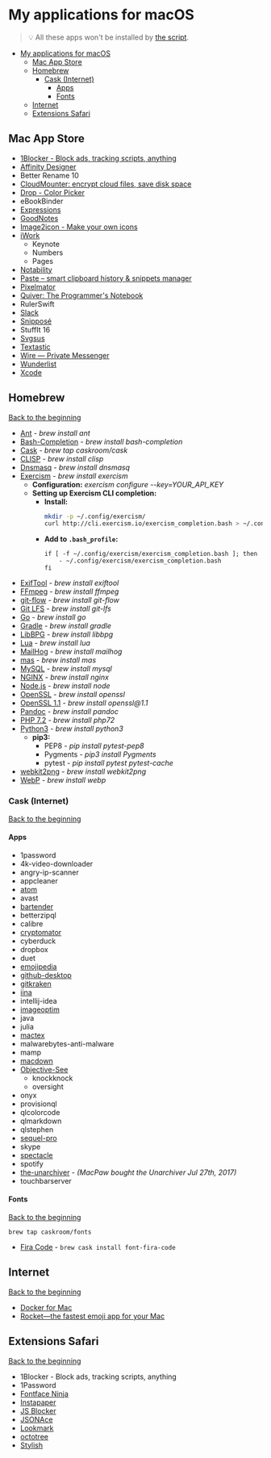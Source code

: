 # My applications for macOS
> 💡 All these apps won't be installed by [the script](../installation%20script/post_install.sh).

<!-- TOC START min:1 max:4 link:true update:true -->
- [My applications for macOS](#my-applications-for-macos)
  - [Mac App Store](#mac-app-store)
  - [Homebrew](#homebrew)
    - [Cask (Internet)](#cask-internet)
      - [Apps](#apps)
      - [Fonts](#fonts)
  - [Internet](#internet)
  - [Extensions Safari](#extensions-safari)

<!-- TOC END -->

## Mac App Store

- [1Blocker - Block ads, tracking scripts, anything](https://1blocker.com)
- [Affinity Designer](https://affinity.serif.com/en-gb/designer/)
- Better Rename 10
- [CloudMounter: encrypt cloud files, save disk space](https://mac.eltima.com/mount-cloud-drive.html)
- [Drop - Color Picker](http://dropcolorpicker.com)
- eBookBinder
- [Expressions](http://www.apptorium.com/products/expressions)
- [GoodNotes](http://www.goodnotesapp.com)
- [Image2icon - Make your own icons](http://www.img2icnsapp.com)
- [iWork](https://www.apple.com/iwork/)
    - Keynote
    - Numbers
    - Pages
- [Notability](http://gingerlabs.com)
- [Paste – smart clipboard history & snippets manager](http://pasteapp.me)
- [Pixelmator](http://www.pixelmator.com/mac/)
- [Quiver: The Programmer's Notebook](http://happenapps.com)
- RulerSwift
- [Slack](https://slack.com)
- [Snipposé](http://www.samuelwford.com/snippose)
- StuffIt 16
- [Svgsus](http://www.svgs.us)
- [Textastic](https://www.textasticapp.com/mac.html)
- [Wire — Private Messenger](https://wire.com/en/)
- [Wunderlist](https://www.wunderlist.com)
- [Xcode](https://developer.apple.com/xcode/)

## Homebrew
[Back to the beginning](#my-applications-for-macos)

- [Ant](https://ant.apache.org) - _brew install ant_
    <!-- > Apache Ant is a Java library and command-line tool whose mission is to drive processes described in build files as targets and extension points dependent upon each other. -->
- [Bash-Completion](https://github.com/scop/bash-completion) - _brew install bash-completion_
    <!-- > Programmable completion functions for bash -->
- [Cask](https://caskroom.github.io) - _brew tap caskroom/cask_
    <!-- > Homebrew-Cask extends Homebrew and brings its elegance, simplicity, and speed to macOS applications and large binaries alike. -->
- [CLISP](http://clisp.org) - _brew install clisp_
    <!-- > This is GNU CLISP - an ANSI Common Lisp Implementation -->
- [Dnsmasq](http://www.thekelleys.org.uk/dnsmasq/doc.html) - _brew install dnsmasq_
    <!-- > Dnsmasq provides network infrastructure for small networks: DNS, DHCP, router advertisement and network boot. It is designed to be lightweight and have a small footprint, suitable for resource constrained routers and firewalls. -->
- [Exercism](http://exercism.io) - _brew install exercism_
    <!-- > Level up your programming skills -->
    - **Configuration:** _exercism configure --key=YOUR_API_KEY_
    - **Setting up Exercism CLI completion:**
        - **Install:**
            ```bash
            mkdir -p ~/.config/exercism/
            curl http://cli.exercism.io/exercism_completion.bash > ~/.config/exercism/exercism_completion.bash
            ```
        - **Add to ```.bash_profile```:**
            ```
            if [ -f ~/.config/exercism/exercism_completion.bash ]; then
                - ~/.config/exercism/exercism_completion.bash
            fi
            ```
- [ExifTool](http://owl.phy.queensu.ca/~phil/exiftool/) - _brew install exiftool_
    <!-- > Read, Write and Edit Meta Information! -->
- [FFmpeg](https://www.ffmpeg.org) - _brew install ffmpeg_
    <!-- > FFmpeg is the leading multimedia framework, able to decode, encode, transcode, mux, demux, stream, filter and play pretty much anything that humans and machines have created. -->
- [git-flow](https://github.com/nvie/gitflow) - _brew install git-flow_
    <!-- > A collection of Git extensions to provide high-level repository operations for Vincent Driessen's branching model. -->
- [Git LFS](https://git-lfs.github.com) - _brew install git-lfs_
    <!-- > An open source Git extension for versioning large files -->
- [Go](https://golang.org/) - _brew install go_
    <!-- > Go is an open source programming language that makes it easy to build simple, reliable, and efficient software. -->
- [Gradle](https://www.gradle.org/) - _brew install gradle_
    <!-- > Gradle is an open source build automation system that builds upon the concepts of Apache Ant and Apache Maven and introduces a Groovy-based domain-specific language (DSL) instead of the XML form used by Apache Maven for declaring the project configuration. -->
- [LibBPG](https://bellard.org/bpg/) - _brew install libbpg_
    <!-- > BPG (Better Portable Graphics) is a new image format. -->
- [Lua](http://www.lua.org) - _brew install lua_
    <!-- > Lua is a powerful, efficient, lightweight, embeddable scripting language. -->
- [MailHog](https://github.com/mailhog/MailHog) - _brew install mailhog_
    <!-- > Web and API based SMTP testing -->
- [mas](https://github.com/mas-cli/mas) - _brew install mas_
    <!-- > Mac App Store command line interface -->
- [MySQL](https://www.mysql.com) - _brew install mysql_
    <!-- > MySQL is an open-source relational database management system (RDBMS). -->
- [NGINX](https://nginx.org/) - _brew install nginx_
    <!-- > NGINX is a web server which can also be used as a reverse proxy, load balancer and HTTP cache. -->
- [Node.js](https://nodejs.org) - _brew install node_
    <!-- > Node.js® is a JavaScript runtime built on Chrome's V8 JavaScript engine. Node.js uses an event-driven, non-blocking I/O model that makes it lightweight and efficient. -->
- [OpenSSL](https://openssl.org/) - _brew install openssl_
    <!-- > OpenSSL is a software library for applications that secure communications over computer networks against eavesdropping or need to identify the party at the other end. -->
- [OpenSSL 1.1](https://openssl.org/) - _brew install openssl@1.1_
    <!-- > Last version of OpenSSL. -->
- [Pandoc](http://pandoc.org) - _brew install pandoc_
    <!-- > If you need to convert files from one markup format into another, pandoc is your swiss-army knife. -->
- [PHP 7.2](https://secure.php.net) - _brew install php72_
    <!-- > Last version of PHP, a server-side scripting language designed primarily for web development but also used as a general-purpose programming language. -->
- [Python3](https://www.python.org) - _brew install python3_
    <!-- > Python is a programming language that lets you work quickly and integrate systems more effectively. -->
    - **pip3:**
        - PEP8 - _pip install pytest-pep8_
            <!-- > PEP8 is the Style Guide for Python Code. -->
        - Pygments - _pip3 install Pygments_
            <!-- > Pygments is a syntax highlighting package written in Python. -->
        - pytest - _pip install pytest pytest-cache_
            <!-- > A testing tool that will give you more flexibility over running your unit tests. -->
- [webkit2png](http://www.paulhammond.org/webkit2png/) - _brew install webkit2png_
    <!-- > webkit2png is a command line tool that creates screenshots of webpages -->
- [WebP](https://developers.google.com/speed/webp/) - _brew install webp_
    <!-- > WebP is an image format employing both lossy and lossless compression. It is currently developed by Google, based on technology acquired with the purchase of On2 Technologies. -->

### Cask (Internet)
[Back to the beginning](#my-applications-for-macos)

#### Apps

- 1password
- 4k-video-downloader
- angry-ip-scanner
- appcleaner
- [atom](https://atom.io)
- avast
- [bartender](https://www.macbartender.com)<!-- - [beardedspice](https://beardedspice.github.io) -->
- betterzipql
- calibre
- [cryptomator](https://cryptomator.org)
- cyberduck
- dropbox
- duet
- [emojipedia](https://github.com/gingerbeardman/Emojipedia)
- [github-desktop](http://desktop.github.com)
- [gitkraken](https://www.gitkraken.com)
- [iina](https://lhc70000.github.io/iina/)
- intellij-idea
- [imageoptim](https://imageoptim.com/fr)
- java
- julia
- [mactex](https://www.tug.org/mactex/)
- malwarebytes-anti-malware
- mamp
- [macdown](http://macdown.uranusjr.com)<!-- - megasync-->
- [Objective-See](http://objective-see.com)
    <!-- - blockblock -->
    - knockknock
    <!-- - ransomwhere -->
    - oversight
- onyx
- provisionql
- qlcolorcode
- qlmarkdown
- qlstephen
- [sequel-pro](https://sequelpro.com)
- skype
- [spectacle](https://www.spectacleapp.com)
- spotify
- [the-unarchiver](https://theunarchiver.com) - _(MacPaw bought the Unarchiver Jul 27th, 2017)_
- touchbarserver

#### Fonts
[Back to the beginning](#my-applications-for-macos)

```
brew tap caskroom/fonts
```

- [Fira Code](https://github.com/tonsky/FiraCode) - ```brew cask install font-fira-code```
    <!-- > A monospaced font with programming ligatures -->


## Internet
[Back to the beginning](#my-applications-for-macos)

- [Docker for Mac](https://www.docker.com/docker-mac)
- [Rocket—the fastest emoji app for your Mac](http://matthewpalmer.net/rocket/)

## Extensions Safari
[Back to the beginning](#my-applications-for-macos)

- 1Blocker - Block ads, tracking scripts, anything
- 1Password
- [Fontface Ninja](https://safari-extensions.apple.com/details/?id=com.creaktif.fontfaceninja-6AFG6428MF)
- [Instapaper](https://safari-extensions.apple.com/details/?id=com.instapaper.extension-CAM49M58WK)
- [JS Blocker](https://safari-extensions.apple.com/details/?id=com.toggleable.JavaScriptBlocker5-6S8J5HV3H4)
- [JSONAce](https://safari-extensions.apple.com/details/?id=com.jjlharrison.jsonace-635LU5M475)
- [Lookmark](https://safari-extensions.apple.com/details/?id=io.lookmark.safari.extension-A2MQ7WE8F2)
- [octotree](https://github.com/buunguyen/octotree)
- [Stylish](https://safari-extensions.apple.com/details/?id=com.sobolev.stylish-5555L95H45)

